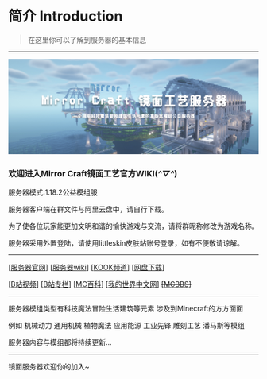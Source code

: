 # 简介 Introduction

> 在这里你可以了解到服务器的基本信息
------

![](images/bg.jpg)

### 欢迎进入Mirror Craft镜面工艺官方WIKI(*^▽^*)

服务器模式:1.18.2公益模组服

服务器客户端在群文件与阿里云盘中，请自行下载。

为了使各位玩家能更加文明和谐的愉快游戏与交流，请将群昵称修改为游戏名称。

服务器采用外置登陆，请使用littleskin皮肤站账号登录，如有不便敬请谅解。

------

[[服务器官网](https://www.mirrorcraft.cloud)] [[服务器wiki](https://wiki.mirrorcraft.cloud)] [[KOOK频道](https://kaihei.co/1s1ZAf)] [[网盘下载](https://www.aliyundrive.com/s/4h7EmYKvtNS)]

[[B站视频](https://b23.tv/KeuXBH8)] [[B站专栏](https://www.bilibili.com/read/cv21361763)] [[MC百科](https://play.mcmod.cn/sv20186262.html)] [[我的世界中文网](https://www.minecraftzw.com/30936.html)] ~~[[MCBBS](https://www.mcbbs.net/thread-1339659-1-1.html)]~~

------

服务器模组类型有科技魔法冒险生活建筑等元素 涉及到Minecraft的方方面面

例如 机械动力 通用机械 植物魔法 应用能源 工业先锋 雕刻工艺 潘马斯等模组

服务器内容与模组都将持续更新...

------

镜面服务器欢迎你的加入~